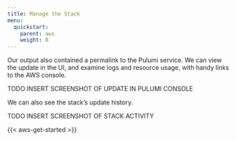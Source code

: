 ```yaml
---
title: Manage the Stack
menu:
  quickstart:
    parent: aws
    weight: 8
---
```


Our output also contained a permalink to the Pulumi service. We can view the update in the UI, and examine logs and resource usage, with handy links to the AWS console.

TODO INSERT SCREENSHOT OF UPDATE IN PULUMI CONSOLE

We can also see the stack’s update history.

TODO INSERT SCREENSHOT OF STACK ACTIVITY

{{< aws-get-started >}}

